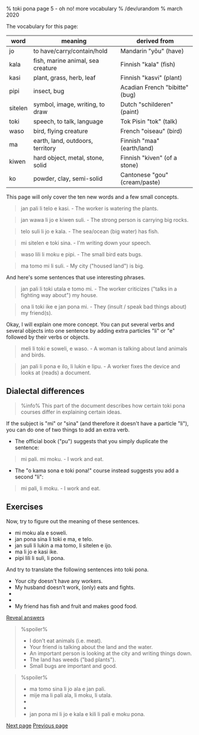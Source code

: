 % toki pona page 5 - oh no! more vocabulary
% /dev/urandom
% march 2020

The vocabulary for this page:

| word    | meaning                          | derived from                   |
|---------|----------------------------------|--------------------------------|
| jo      | to have/carry/contain/hold       | Mandarin "yǒu" (have)          |
| kala    | fish, marine animal, sea creature| Finnish "kala" (fish)          |
| kasi    | plant, grass, herb, leaf         | Finnish "kasvi" (plant)        |
| pipi    | insect, bug                      | Acadian French "bibitte" (bug) |
| sitelen | symbol, image, writing, to draw  | Dutch "schilderen" (paint)     |
| toki    | speech, to talk, language        | Tok Pisin "tok" (talk)         |
| waso    | bird, flying creature            | French "oiseau" (bird)         |
| ma      | earth, land, outdoors, territory | Finnish "maa" (earth/land)     |
| kiwen   | hard object, metal, stone, solid | Finnish "kiven" (of a stone)   |
| ko      | powder, clay, semi-solid         | Cantonese "gou" (cream/paste)  |

This page will only cover the ten new words and a few small concepts. 

> jan pali li telo e kasi. - The worker is watering the plants.

> jan wawa li jo e kiwen suli. - The strong person is carrying big rocks.

> telo suli li jo e kala. - The sea/ocean (big water) has fish.

> mi sitelen e toki sina. - I'm writing down your speech.

> waso lili li moku e pipi. - The small bird eats bugs.

> ma tomo mi li suli. - My city ("housed land") is big.

And here's some sentences that use interesting phrases.

> jan pali li toki utala e tomo mi. - The worker criticizes ("talks in a
> fighting way about") my house.

> ona li toki ike e jan pona mi. - They (insult / speak bad things about) my
> friend(s).

Okay, I will explain one more concept. You can put several verbs and several
objects into one sentence by adding extra particles "li" or "e" followed by
their verbs or objects.

> meli li toki e soweli, e waso. - A woman is talking about land animals and
> birds.

> jan pali li pona e ilo, li lukin e lipu. - A worker fixes the device and looks
> at (reads) a document.

## Dialectal differences

> %info%
> This part of the document describes how certain toki pona courses differ in
> explaining certain ideas.

If the subject is "mi" or "sina" (and therefore it doesn't have a particle
"li"), you can do one of two things to add an extra verb.

* The official book ("pu") suggests that you simply duplicate the sentence:

> mi pali. mi moku. - I work and eat.

* The "o kama sona e toki pona!" course instead suggests you add a second "li":

> mi pali, li moku. - I work and eat.

## Exercises

Now, try to figure out the meaning of these sentences.

* mi moku ala e soweli.
* jan pona sina li toki e ma, e telo.
* jan suli li lukin a ma tomo, li sitelen e ijo.
* ma li jo e kasi ike.
* pipi lili li suli, li pona.

And try to translate the following sentences into toki pona.

* Your city doesn't have any workers.
* My husband doesn't work, (only) eats and fights.
* 
* 
* My friend has fish and fruit and makes good food.

<a name="answers" href="#answers" onclick="revealSpoilers();">Reveal answers</a>

> %spoiler%
> * I don't eat animals (i.e. meat).
> * Your friend is talking about the land and the water.
> * An important person is looking at the city and writing things down.
> * The land has weeds ("bad plants").
> * Small bugs are important and good.

> %spoiler%
> * ma tomo sina li jo ala e jan pali.
> * mije ma li pali ala, li moku, li utala. 
> * 
> * 
> * jan pona mi li jo e kala e kili li pali e moku pona.

[Next page](6.html) [Previous page](4.html)


